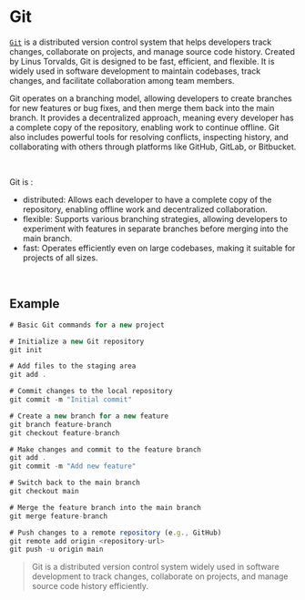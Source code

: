 # Git

[`Git`](https://git-scm.com/) is a distributed version control system that helps developers track changes, collaborate on projects, and manage source code history. Created by Linus Torvalds, Git is designed to be fast, efficient, and flexible. It is widely used in software development to maintain codebases, track changes, and facilitate collaboration among team members.
<br/>

Git operates on a branching model, allowing developers to create branches for new features or bug fixes, and then merge them back into the main branch. It provides a decentralized approach, meaning every developer has a complete copy of the repository, enabling work to continue offline. Git also includes powerful tools for resolving conflicts, inspecting history, and collaborating with others through platforms like GitHub, GitLab, or Bitbucket.

<br/>

Git is :

- distributed: Allows each developer to have a complete copy of the repository, enabling offline work and decentralized collaboration.
- flexible: Supports various branching strategies, allowing developers to experiment with features in separate branches before merging into the main branch.
- fast: Operates efficiently even on large codebases, making it suitable for projects of all sizes.

<br/>

## Example

```ts
# Basic Git commands for a new project

# Initialize a new Git repository
git init

# Add files to the staging area
git add .

# Commit changes to the local repository
git commit -m "Initial commit"

# Create a new branch for a new feature
git branch feature-branch
git checkout feature-branch

# Make changes and commit to the feature branch
git add .
git commit -m "Add new feature"

# Switch back to the main branch
git checkout main

# Merge the feature branch into the main branch
git merge feature-branch

# Push changes to a remote repository (e.g., GitHub)
git remote add origin <repository-url>
git push -u origin main

```

> Git is a distributed version control system widely used in software development to track changes, collaborate on projects, and manage source code history efficiently.
